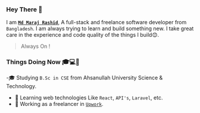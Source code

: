 ### Hey There 👋
I am [**`Md Maraj Rashid`**](https://maraj09.github.io/rashid.github.io/), A full-stack and freelance software developer from `Bangladesh`. I am always trying to learn and build something new. I take great care in the experience and code quality of the things I build:blush:.

>Always On !

### Things Doing Now :mortar_board::computer::briefcase:
-:mortar_board: Studying `B.Sc in CSE` from Ahsanullah University Science & Technology.
  - :star2: Learning web technologies Like `React`, `API's`, `Laravel`, etc.
  - :office: Working as a freelancer in [`Upwork`](https://www.upwork.com/o/profiles/users/~01e181175567d6c48a/).

